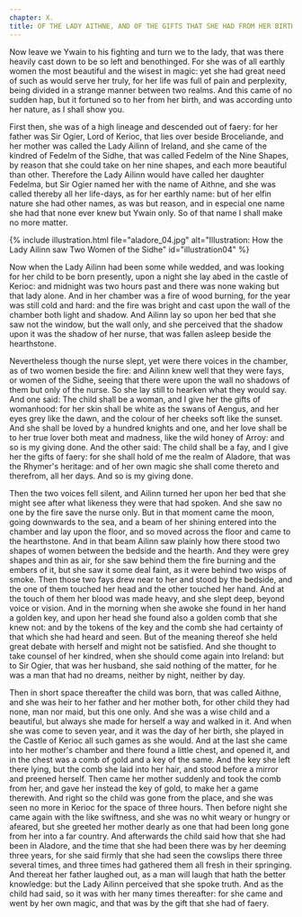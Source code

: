 ```yaml
---
chapter: X.
title: OF THE LADY AITHNE, AND OF THE GIFTS THAT SHE HAD FROM HER BIRTH.
---
```

Now leave we Ywain to his fighting and turn we to the lady, that was there heavily cast down to be so left and benothinged. For she was of all earthly women the most beautiful and the wisest in magic: yet she had great need of such as would serve her truly, for her life was full of pain and perplexity, being divided in a strange manner between two realms. And this came of no sudden hap, but it fortuned so to her from her birth, and was according unto her nature, as I shall show you.

First then, she was of a high lineage and descended out of faery: for her father was Sir Ogier, Lord of Kerioc, that lies over beside Broceliande, and her mother was called the Lady Ailinn of Ireland, and she came of the kindred of Fedelm of the Sidhe, that was called Fedelm of the Nine Shapes, by reason that she could take on her nine shapes, and each more beautiful than other. Therefore the Lady Ailinn would have called her daughter Fedelma, but Sir Ogier named her with the name of Aithne, and she was called thereby all her life-days, as for her earthly name: but of her elfin nature she had other names, as was but reason, and in especial one name she had that none ever knew but Ywain only. So of that name I shall make no more matter.

{% include illustration.html file="aladore_04.jpg" alt="Illustration: How the Lady Ailinn saw Two Women of the Sidhe" id="illustration04" %}

Now when the Lady Ailinn had been some while wedded, and was looking for her child to be born presently, upon a night she lay abed in the castle of Kerioc: and midnight was two hours past and there was none waking but that lady alone. And in her chamber was a fire of wood burning, for the year was still cold and hard: and the fire was bright and cast upon the wall of the chamber both light and shadow. And Ailinn lay so upon her bed that she saw not the window, but the wall only, and she perceived that the shadow upon it was the shadow of her nurse, that was fallen asleep beside the hearthstone.

Nevertheless though the nurse slept, yet were there voices in the chamber, as of two women beside the fire: and Ailinn knew well that they were fays, or women of the Sidhe, seeing that there were upon the wall no shadows of them but only of the nurse. So she lay still to hearken what they would say. And one said: The child shall be a woman, and I give her the gifts of womanhood: for her skin shall be white as the swans of Aengus, and her eyes grey like the dawn, and the colour of her cheeks soft like the sunset. And she shall be loved by a hundred knights and one, and her love shall be to her true lover both meat and madness, like the wild honey of Arroy: and so is my giving done. And the other said: The child shall be a fay, and I give her the gifts of faery: for she shall hold of me the realm of Aladore, that was the Rhymer's heritage: and of her own magic she shall come thereto and therefrom, all her days. And so is my giving done.

Then the two voices fell silent, and Ailinn turned her upon her bed that she might see after what likeness they were that had spoken. And she saw no one by the fire save the nurse only. But in that moment came the moon, going downwards to the sea, and a beam of her shining entered into the chamber and lay upon the floor, and so moved across the floor and came to the hearthstone. And in that beam Ailinn saw plainly how there stood two shapes of women between the bedside and the hearth. And they were grey shapes and thin as air, for she saw behind them the fire burning and the embers of it, but she saw it some deal faint, as it were behind two wisps of smoke. Then those two fays drew near to her and stood by the bedside, and the one of them touched her head and the other touched her hand. And at the touch of them her blood was made heavy, and she slept deep, beyond voice or vision. And in the morning when she awoke she found in her hand a golden key, and upon her head she found also a golden comb that she knew not: and by the tokens of the key and the comb she had certainty of that which she had heard and seen. But of the meaning thereof she held great debate with herself and might not be satisfied. And she thought to take counsel of her kindred, when she should come again into Ireland: but to Sir Ogier, that was her husband, she said nothing of the matter, for he was a man that had no dreams, neither by night, neither by day.

Then in short space thereafter the child was born, that was called Aithne, and she was heir to her father and her mother both, for other child they had none, man nor maid, but this one only. And she was a wise child and a beautiful, but always she made for herself a way and walked in it. And when she was come to seven year, and it was the day of her birth, she played in the Castle of Kerioc all such games as she would. And at the last she came into her mother's chamber and there found a little chest, and opened it, and in the chest was a comb of gold and a key of the same. And the key she left there lying, but the comb she laid into her hair, and stood before a mirror and preened herself. Then came her mother suddenly and took the comb from her, and gave her instead the key of gold, to make her a game therewith. And right so the child was gone from the place, and she was seen no more in Kerioc for the space of three hours. Then before night she came again with the like swiftness, and she was no whit weary or hungry or afeared, but she greeted her mother dearly as one that had been long gone from her into a far country. And afterwards the child said how that she had been in Aladore, and the time that she had been there was by her deeming three years, for she said firmly that she had seen the cowslips there three several times, and three times had gathered them all fresh in their springing. And thereat her father laughed out, as a man will laugh that hath the better knowledge: but the Lady Ailinn perceived that she spoke truth. And as the child had said, so it was with her many times thereafter: for she came and went by her own magic, and that was by the gift that she had of faery.
  
